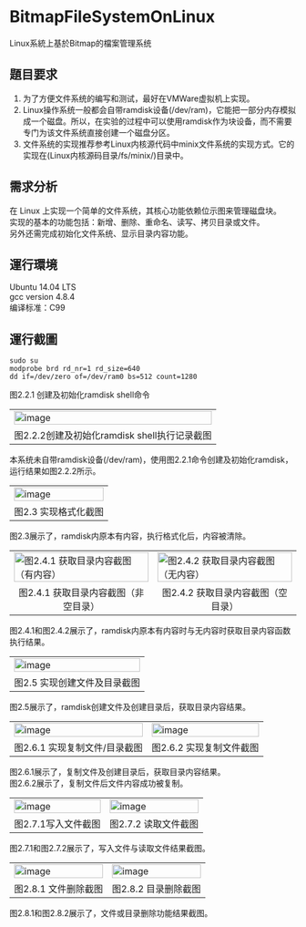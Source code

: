 # BitmapFileSystemOnLinux
Linux系統上基於Bitmap的檔案管理系统
## 題目要求
1. 为了方便文件系统的编写和测试，最好在VMWare虚拟机上实现。
2. Linux操作系统一般都会自带ramdisk设备(/dev/ram)，它能把一部分内存模拟成一个磁盘。所以，在实验的过程中可以使用ramdisk作为块设备，而不需要专门为该文件系统直接创建一个磁盘分区。
3. 文件系统的实现推荐参考Linux内核源代码中minix文件系统的实现方式。它的实现在(Linux内核源码目录/fs/minix/)目录中。
## 需求分析
在 Linux 上实现一个简单的文件系统，其核心功能依赖位示图来管理磁盘块。  
实现的基本的功能包括：新增、删除、重命名、读写、拷贝目录或文件。   
另外还需完成初始化文件系统、显示目录内容功能。  

## 運行環境
Ubuntu 14.04 LTS  
gcc version 4.8.4  
编译标准：C99  

## 運行截圖
```
sudo su
modprobe brd rd_nr=1 rd_size=640
dd if=/dev/zero of=/dev/ram0 bs=512 count=1280
```
图2.2.1 创建及初始化ramdisk shell命令
<table >
<tr>
  <td><img width="100%" alt="image" src="https://raw.githubusercontent.com/Jaxx9527/BitmapFileSystemOnLinux/refs/heads/main/img/2.2.2.png" />

</tr>
  <tr>
    <td align="center"> 	 图2.2.2创建及初始化ramdisk shell执行记录截图  
  </td>
  </tr>
</table> 
本系统未自带ramdisk设备(/dev/ram)，使用图2.2.1命令创建及初始化ramdisk，运行结果如图2.2.2所示。

<table >
<tr>
  <td><img width="100%" alt="image" src="https://raw.githubusercontent.com/Jaxx9527/BitmapFileSystemOnLinux/refs/heads/main/img/2.3.png" />

</tr>
  <tr>
    <td align="center"> 	 图2.3 实现格式化截图   </td>
  </tr>
</table>   
图2.3展示了，ramdisk内原本有内容，执行格式化后，内容被清除。  
<table >
<tr>
  <td><img width="100%" alt="图2.4.1 获取目录内容截图（有内容）   " src="https://raw.githubusercontent.com/Jaxx9527/BitmapFileSystemOnLinux/refs/heads/main/img/2.4.1.png" />
</td>
  <td><img width="100%" alt="图2.4.2 获取目录内容截图（无内容） " src="https://raw.githubusercontent.com/Jaxx9527/BitmapFileSystemOnLinux/refs/heads/main/img/2.4.2.png" />
</td>
</tr>
  <tr>
    <td align="center">图2.4.1 获取目录内容截图（非空目录）    </td>
    <td align="center"> 图2.4.2 获取目录内容截图（空目录） 	</td>
  </tr>
</table>
图2.4.1和图2.4.2展示了，ramdisk内原本有内容时与无内容时获取目录内容函数执行结果。  




<table >
<tr>
  <td><img width="100%" alt="image" src="https://raw.githubusercontent.com/Jaxx9527/BitmapFileSystemOnLinux/refs/heads/main/img/2.5.png" />

</tr>
  <tr>
    <td align="center"> 	  图2.5 实现创建文件及目录截图   </td>
  </tr>
</table>

图2.5展示了，ramdisk创建文件及创建目录后，获取目录内容结果。  
<table >
<tr>
  <td><img width="100%" alt="image" src="https://raw.githubusercontent.com/Jaxx9527/BitmapFileSystemOnLinux/refs/heads/main/img/2.6.1.png" />
</td>
  <td><img width="100%" alt="image" src="https://raw.githubusercontent.com/Jaxx9527/BitmapFileSystemOnLinux/refs/heads/main/img/2.6.2.png" />
</td>
</tr>
  <tr>
    <td align="center">图2.6.1 实现复制文件/目录截图                          </td>
    <td align="center">     图2.6.2 实现复制文件截图	</td>
  </tr>
</table>

图2.6.1展示了，复制文件及创建目录后，获取目录内容结果。  
图2.6.2展示了，复制文件后文件内容成功被复制。  

<table >
<tr>
  <td><img width="100%" alt="image" src="https://raw.githubusercontent.com/Jaxx9527/BitmapFileSystemOnLinux/refs/heads/main/img/2.7.1.png" />
</td>
  <td><img width="100%" alt="image" src="https://raw.githubusercontent.com/Jaxx9527/BitmapFileSystemOnLinux/refs/heads/main/img/2.7.2.png" />
</td>
</tr>
  <tr>
    <td align="center">图2.7.1写入文件截图 </td>
    <td align="center"> 	  图2.7.2 读取文件截图   </td>
  </tr>
</table>

                                     
图2.7.1和图2.7.2展示了，写入文件与读取文件结果截图。  

<table >
<tr>
  <td><img width="100%" alt="image" src="https://raw.githubusercontent.com/Jaxx9527/BitmapFileSystemOnLinux/refs/heads/main/img/2.8.1.png" />
</td>
  <td><img width="100%" alt="image" src="https://raw.githubusercontent.com/Jaxx9527/BitmapFileSystemOnLinux/refs/heads/main/img/2.8.2.png" />
</td>
</tr>
  <tr>
    <td align="center">图2.8.1 文件删除截图 </td>
    <td align="center"> 图2.8.2 目录删除截图	</td>
  </tr>
</table>

    		       	 
图2.8.1和图2.8.2展示了，文件或目录删除功能结果截图。
